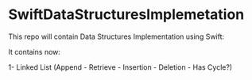 # SwiftDataStructuresImplemetation

This repo will contain Data Structures Implementation using Swift:

It contains now: 

1- Linked List (Append - Retrieve - Insertion - Deletion - Has Cycle?)
